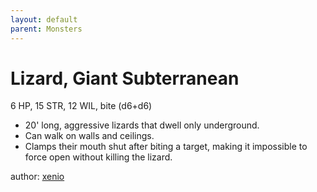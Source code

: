 ```yaml
---
layout: default
parent: Monsters
---
```

# Lizard, Giant Subterranean
6 HP, 15 STR, 12 WIL, bite (d6+d6)
- 20' long, aggressive lizards that dwell only underground.
- Can walk on walls and ceilings.
- Clamps their mouth shut after biting a target, making it impossible to force open without killing the lizard.

author: [xenio](https://xenioinabottle.blogspot.com)
